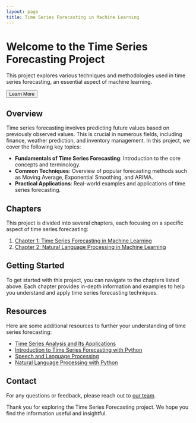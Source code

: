 ```yaml
---
layout: page
title: Time Series Forecasting in Machine Learning
---
```


<div class="hero" style="background-image: url('/assets/images/background.jpg');">
  <div class="overlay">
    <h1>Welcome to the Time Series Forecasting Project</h1>
    <p>This project explores various techniques and methodologies used in time series forecasting, an essential aspect of machine learning.</p>
    <button onclick="scrollToSection('overview')">Learn More</button>
  </div>
</div>

## Overview
<a name="overview"></a>
Time series forecasting involves predicting future values based on previously observed values. This is crucial in numerous fields, including finance, weather prediction, and inventory management. In this project, we cover the following key topics:

- **Fundamentals of Time Series Forecasting**: Introduction to the core concepts and terminology.
- **Common Techniques**: Overview of popular forecasting methods such as Moving Average, Exponential Smoothing, and ARIMA.
- **Practical Applications**: Real-world examples and applications of time series forecasting.

## Chapters

This project is divided into several chapters, each focusing on a specific aspect of time series forecasting:

1. [Chapter 1: Time Series Forecasting in Machine Learning](/documentation/chapter1/)
2. [Chapter 2: Natural Language Processing in Machine Learning](/documentation/chapter2/)

## Getting Started

To get started with this project, you can navigate to the chapters listed above. Each chapter provides in-depth information and examples to help you understand and apply time series forecasting techniques.

## Resources

Here are some additional resources to further your understanding of time series forecasting:

- [Time Series Analysis and Its Applications](https://www.springer.com/gp/book/9783319524511)
- [Introduction to Time Series Forecasting with Python](https://www.oreilly.com/library/view/introduction-to-time/9781491969274/)
- [Speech and Language Processing](https://web.stanford.edu/~jurafsky/slp3/)
- [Natural Language Processing with Python](https://www.oreilly.com/library/view/natural-language-processing/9780596516499/)

## Contact

For any questions or feedback, please reach out to [our team](mailto:jiangyou6666@gmail.com).

Thank you for exploring the Time Series Forecasting project. We hope you find the information useful and insightful.
